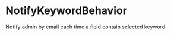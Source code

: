NotifyKeywordBehavior
=====================

Notify admin by email each time a field contain selected keyword